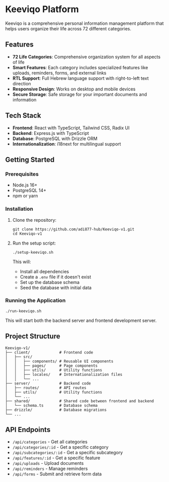 # Keeviqo Platform

Keeviqo is a comprehensive personal information management platform that helps users organize their life across 72 different categories.

## Features

- **72 Life Categories**: Comprehensive organization system for all aspects of life
- **Smart Features**: Each category includes specialized features like uploads, reminders, forms, and external links
- **RTL Support**: Full Hebrew language support with right-to-left text direction
- **Responsive Design**: Works on desktop and mobile devices
- **Secure Storage**: Safe storage for your important documents and information

## Tech Stack

- **Frontend**: React with TypeScript, Tailwind CSS, Radix UI
- **Backend**: Express.js with TypeScript
- **Database**: PostgreSQL with Drizzle ORM
- **Internationalization**: i18next for multilingual support

## Getting Started

### Prerequisites

- Node.js 16+
- PostgreSQL 14+
- npm or yarn

### Installation

1. Clone the repository:
   ```
   git clone https://github.com/adi877-hub/Keeviqo-v1.git
   cd Keeviqo-v1
   ```

2. Run the setup script:
   ```
   ./setup-keeviqo.sh
   ```

   This will:
   - Install all dependencies
   - Create a `.env` file if it doesn't exist
   - Set up the database schema
   - Seed the database with initial data

### Running the Application

```
./run-keeviqo.sh
```

This will start both the backend server and frontend development server.

## Project Structure

```
Keeviqo-v1/
├── client/             # Frontend code
│   ├── src/
│   │   ├── components/ # Reusable UI components
│   │   ├── pages/      # Page components
│   │   ├── utils/      # Utility functions
│   │   ├── locales/    # Internationalization files
│   │   └── ...
├── server/             # Backend code
│   ├── routes/         # API routes
│   ├── utils/          # Utility functions
│   └── ...
├── shared/             # Shared code between frontend and backend
│   └── schema.ts       # Database schema
├── drizzle/            # Database migrations
└── ...
```

## API Endpoints

- `/api/categories` - Get all categories
- `/api/categories/:id` - Get a specific category
- `/api/subcategories/:id` - Get a specific subcategory
- `/api/features/:id` - Get a specific feature
- `/api/uploads` - Upload documents
- `/api/reminders` - Manage reminders
- `/api/forms` - Submit and retrieve form data
